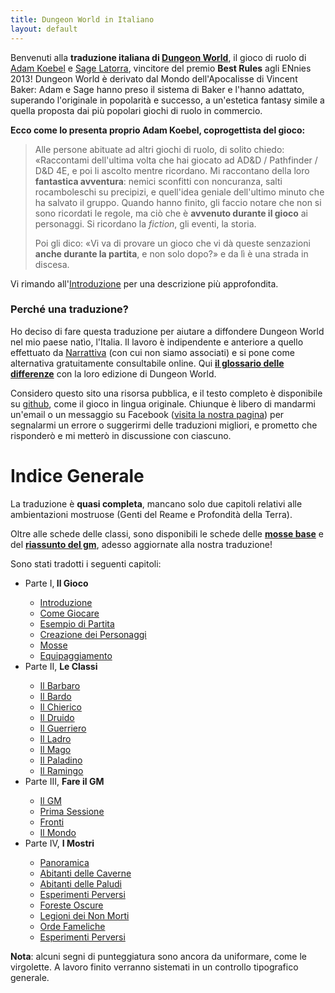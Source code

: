 ```yaml
---
title: Dungeon World in Italiano
layout: default
---
```


Benvenuti alla **traduzione italiana di [Dungeon World][dw]**, il gioco di ruolo di [Adam Koebel][adam] e [Sage Latorra][sage], vincitore del premio **Best Rules** agli ENnies 2013! Dungeon World è derivato dal Mondo dell'Apocalisse di Vincent Baker: Adam e Sage hanno preso il sistema di Baker e l'hanno adattato, superando l'originale in popolarità e successo, a un'estetica fantasy simile a quella proposta dai più popolari giochi di ruolo in commercio.

**Ecco come lo presenta proprio Adam Koebel, coprogettista del gioco:**

> Alle persone abituate ad altri giochi di ruolo, di solito chiedo: «Raccontami dell'ultima volta che hai giocato ad AD&D / Pathfinder / D&D 4E, e poi li ascolto mentre ricordano. Mi raccontano della loro **fantastica avventura**: nemici sconfitti con noncuranza, salti rocamboleschi su precipizi, e quell'idea geniale dell'ultimo minuto che ha salvato il gruppo. Quando hanno finito, gli faccio notare che non si sono ricordati le regole, ma ciò che è **avvenuto durante il gioco** ai personaggi. Si ricordano la *fiction*, gli eventi, la storia.
> 
> Poi gli dico: «Vi va di provare un gioco che vi dà queste senzazioni **anche durante la partita**, e non solo dopo?» e da lì è una strada in discesa.﻿

Vi rimando all'[Introduzione](introduzione) per una descrizione più approfondita.

### Perché una traduzione?

Ho deciso di fare questa traduzione per aiutare a diffondere Dungeon World nel mio paese natìo, l'Italia. Il lavoro è indipendente e anteriore a quello effettuato da [Narrattiva](www.narrattiva.it) (con cui non siamo associati) e si pone come alternativa gratuitamente consultabile online. Qui **[il glossario delle differenze](/glossario)** con la loro edizione di Dungeon World.

Considero questo sito una risorsa pubblica, e il testo completo è disponibile su [github][git], come il gioco in lingua originale. Chiunque è libero di mandarmi un'email o un messaggio su Facebook ([visita la nostra pagina][fb]) per segnalarmi un errore o suggerirmi delle traduzioni migliori, e prometto che risponderò e mi metterò in discussione con ciascuno.

# Indice Generale

La traduzione è **quasi completa**, mancano solo due capitoli relativi alle ambientazioni mostruose (Genti del Reame e Profondità della Terra).

Oltre alle schede delle classi, sono disponibili le schede delle **[mosse base](pdf/mosse.pdf)** e del **[riassunto del gm](pdf/gm.pdf)**, adesso aggiornate alla nostra traduzione!

Sono stati tradotti i seguenti capitoli:

<ul>
	<li>Parte I,<b> Il Gioco</b></li>
	<ul>
		<li><a href="introduzione">Introduzione</a></li>
		<li><a href="come-giocare">Come Giocare</a></li>
		<li><a href="esempio">Esempio di Partita</a></li>
		<li><a href="creazione-personaggi">Creazione dei Personaggi</a></li>
		<li><a href="mosse">Mosse</a></li>
		<li><a href="equipaggiamento">Equipaggiamento</a></li>
	</ul>
	<li>Parte II, <b>Le Classi</b></li>    
    <ul>
		<li><a href="/barbaro">Il Barbaro</a></li>	
        <li><a href="/bardo">Il Bardo</a></li>	
    	<li><a href="/chierico">Il Chierico</a></li>	
    	<li><a href="/druido">Il Druido</a></li>	
    	<li><a href="/guerriero">Il Guerriero</a></li>	
    	<li><a href="/ladro">Il Ladro</a></li>	
    	<li><a href="/mago">Il Mago</a></li>	
    	<li><a href="/paladino">Il Paladino</a></li>	
    	<li><a href="/ramingo">Il Ramingo</a></li>	
    </ul>
	<li>Parte III, <b>Fare il GM</b></li>
	<ul>
		<li><a href="il-gm">Il GM</a></li>
		<li><a href="prima-sessione">Prima Sessione</a></li>
        <li><a href="fronti">Fronti</a></li>
        <li><a href="il-mondo">Il Mondo</a></li>
	</ul>
    <li>Parte IV, <b>I Mostri</b></li>
	<ul>
		<li><a href="mostri">Panoramica</a></li>
		<li><a href="mostri-caverne">Abitanti delle Caverne</a></li>
		<li><a href="mostri-paludi">Abitanti delle Paludi</a></li>
		<li><a href="mostri-esperimenti">Esperimenti Perversi</a></li>
		<li><a href="mostri-foreste">Foreste Oscure</a></li>
		<li><a href="mostri-non-morti">Legioni dei Non Morti</a></li>
		<li><a href="mostri-orde">Orde Fameliche</a></li>
		<li><a href="mostri-piani">Esperimenti Perversi</a></li>
	</ul>
</ul>

**Nota**: alcuni segni di punteggiatura sono ancora da uniformare, come le virgolette. A lavoro finito verranno sistemati in un controllo tipografico generale.

[dw]: https://www.dungeon-world.com
[adam]: http://www.adam-koebel.com/
[sage]: https://www.latorra.org/
[fb]: https://www.facebook.com/dungeonworldit/
[git]: https://github.com/claudiofreda/Dungeon-World-Italiano
